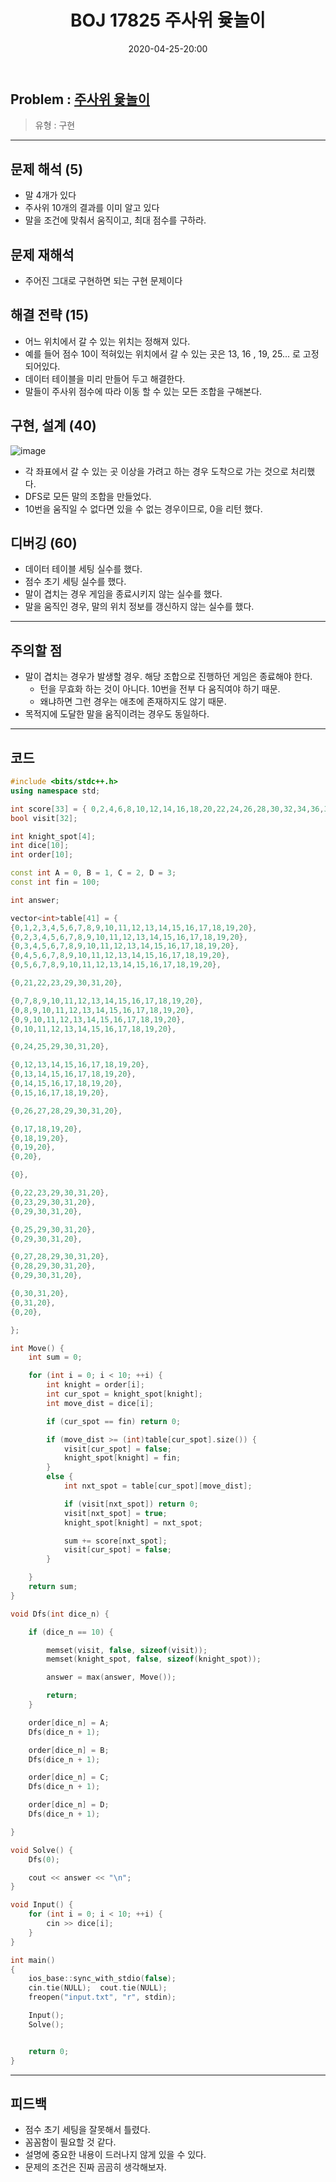 ﻿---
title: BOJ 17825 주사위 윷놀이
date: 2020-04-25-20:00
categories:
- PS

tags:
- baekjoon
- PS
- Problem Solve
- 삼성 기출
- 구현
---

## Problem : [주사위 윷놀이](https://www.acmicpc.net/problem/17825)
> 유형 : 구현

---

## 문제 해석 (5)
* 말 4개가 있다
* 주사위 10개의 결과를 이미 알고 있다
* 말을 조건에 맞춰서 움직이고, 최대 점수를 구하라.

## 문제 재해석
* 주어진 그대로 구현하면 되는 구현 문제이다

## 해결 전략 (15)
* 어느 위치에서 갈 수 있는 위치는 정해져 있다.
* 예를 들어 점수 10이 적혀있는 위치에서 갈 수 있는 곳은 13, 16 , 19, 25... 로 고정 되어있다.
* 데이터 테이블을 미리 만들어 두고 해결한다.
* 말들이 주사위 점수에 따라 이동 할 수 있는 모든 조합을 구해본다.

## 구현, 설계 (40)

![image](/post_images/17825_0.png)

* 각 좌표에서 갈 수 있는 곳 이상을 가려고 하는 경우 도착으로 가는 것으로 처리했다.
* DFS로 모든 말의 조합을 만들었다.
* 10번을 움직일 수 없다면 있을 수 없는 경우이므로, 0을 리턴 했다.

## 디버깅 (60)
* 데이터 테이블 세팅 실수를 했다.
* 점수 초기 세팅 실수를 했다.
* 말이 겹치는 경우 게임을 종료시키지 않는 실수를 했다.
* 말을 움직인 경우, 말의 위치 정보를 갱신하지 않는 실수를 했다.


---

## 주의할 점
* 말이 겹치는 경우가 발생할 경우. 해당 조합으로 진행하던 게임은 종료해야 한다.
    * 턴을 무효화 하는 것이 아니다. 10번을 전부 다 움직여야 하기 때문.
    * 왜냐하면 그런 경우는 애초에 존재하지도 않기 때문.
* 목적지에 도달한 말을 움직이려는 경우도 동일하다.

---

## 코드

```c++
#include <bits/stdc++.h>
using namespace std;

int score[33] = { 0,2,4,6,8,10,12,14,16,18,20,22,24,26,28,30,32,34,36,38,40,13,16,19,22,24,28,27,26,25,30,35};
bool visit[32];

int knight_spot[4];
int dice[10];
int order[10];

const int A = 0, B = 1, C = 2, D = 3;
const int fin = 100;

int answer;

vector<int>table[41] = {
{0,1,2,3,4,5,6,7,8,9,10,11,12,13,14,15,16,17,18,19,20},
{0,2,3,4,5,6,7,8,9,10,11,12,13,14,15,16,17,18,19,20},
{0,3,4,5,6,7,8,9,10,11,12,13,14,15,16,17,18,19,20},
{0,4,5,6,7,8,9,10,11,12,13,14,15,16,17,18,19,20},
{0,5,6,7,8,9,10,11,12,13,14,15,16,17,18,19,20},

{0,21,22,23,29,30,31,20},

{0,7,8,9,10,11,12,13,14,15,16,17,18,19,20},
{0,8,9,10,11,12,13,14,15,16,17,18,19,20},
{0,9,10,11,12,13,14,15,16,17,18,19,20},
{0,10,11,12,13,14,15,16,17,18,19,20},

{0,24,25,29,30,31,20},

{0,12,13,14,15,16,17,18,19,20},
{0,13,14,15,16,17,18,19,20},
{0,14,15,16,17,18,19,20},
{0,15,16,17,18,19,20},

{0,26,27,28,29,30,31,20},

{0,17,18,19,20},
{0,18,19,20},
{0,19,20},
{0,20},

{0},

{0,22,23,29,30,31,20},
{0,23,29,30,31,20},
{0,29,30,31,20},

{0,25,29,30,31,20},
{0,29,30,31,20},

{0,27,28,29,30,31,20},
{0,28,29,30,31,20},
{0,29,30,31,20},

{0,30,31,20},
{0,31,20},
{0,20},

};

int Move() {
	int sum = 0;

	for (int i = 0; i < 10; ++i) {
		int knight = order[i];
		int cur_spot = knight_spot[knight];
		int move_dist = dice[i];

		if (cur_spot == fin) return 0;

		if (move_dist >= (int)table[cur_spot].size()) {
			visit[cur_spot] = false;
			knight_spot[knight] = fin;
		}
		else {
			int nxt_spot = table[cur_spot][move_dist];

			if (visit[nxt_spot]) return 0;
			visit[nxt_spot] = true;
			knight_spot[knight] = nxt_spot;

			sum += score[nxt_spot];
			visit[cur_spot] = false;
		}

	}
	return sum;
}

void Dfs(int dice_n) {

	if (dice_n == 10) {

		memset(visit, false, sizeof(visit));
		memset(knight_spot, false, sizeof(knight_spot));

		answer = max(answer, Move());

		return;
	}

	order[dice_n] = A;
	Dfs(dice_n + 1);

	order[dice_n] = B;
	Dfs(dice_n + 1);

	order[dice_n] = C;
	Dfs(dice_n + 1);

	order[dice_n] = D;
	Dfs(dice_n + 1);

}

void Solve() {
    Dfs(0);

	cout << answer << "\n";
}

void Input() {
    for (int i = 0; i < 10; ++i) {
        cin >> dice[i];
    }
}

int main()
{
    ios_base::sync_with_stdio(false);
    cin.tie(NULL);  cout.tie(NULL);
    freopen("input.txt", "r", stdin);

	Input();
	Solve();


    return 0;
}
```


---


## 피드백
* 점수 초기 세팅을 잘못해서 틀렸다.
* 꼼꼼함이 필요할 것 같다.
* 설명에 중요한 내용이 드러나지 않게 있을 수 있다.
* 문제의 조건은 진짜 곰곰히 생각해보자.

